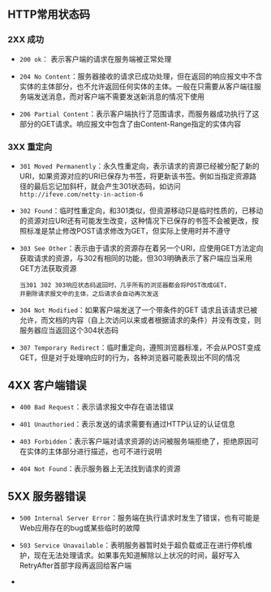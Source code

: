 ## HTTP常用状态码

### 2XX 成功

* `200 ok`： 表示客户端的请求在服务端被正常处理

* `204 No Content`：服务器接收的请求已成功处理，但在返回的响应报文中不含实体的主体部分，也不允许返回任何实体的主体。一般在只需要从客户端往服务端发送消息，而对客户端不需要发送新消息的情况下使用

* `206 Partial Content`：表示客户端执行了范围请求，而服务器成功执行了这部分的GET请求。响应报文中包含了由Content-Range指定的实体内容

### 3XX 重定向

* `301 Moved Permanently`：永久性重定向，表示请求的资源已经被分配了新的URI，如果资源对应的URI已保存为书签，将更新该书签。例如当指定资源路径的最后忘记加斜杆，就会产生301状态码，如访问`http://ifeve.com/netty-in-action-6`

* `302 Found`：临时性重定向，和301类似，但资源移动只是临时性质的，已移动的资源对应URI还有可能发生改变，这种情况下已保存的书签不会被更改，按照标准是禁止修改POST请求修改为GET，但实际上使用时并不遵守

* `303 See Other`：表示由于请求的资源存在着另一个URI，应使用GET方法定向获取请求的资源，与302有相同的功能，但303明确表示了客户端应当采用GET方法获取资源

  ```
  当301 302 303响应状态码返回时，几乎所有的浏览器都会将POST改成GET，
  并删除请求报文中的主体，之后请求会自动再次发送
  ```
* `304 Not Modified`：如果客户端发送了一个带条件的GET 请求且该请求已被允许，而文档的内容（自上次访问以来或者根据请求的条件）并没有改变，则服务器应当返回这个304状态码

* `307 Temporary Redirect`：临时重定向，遵照浏览器标准，不会从POST变成GET，但是对于处理响应时的行为，各种浏览器可能表现出不同的情况

## 4XX 客户端错误

* `400 Bad Request`：表示请求报文中存在语法错误

* `401 Unauthoried`：表示发送的请求需要有通过HTTP认证的认证信息

* `403 Forbidden`：表示客户端对请求资源的访问被服务端拒绝了，拒绝原因可在实体的主体部分进行描述，也可不进行说明

* `404 Not Found`：表示服务器上无法找到请求的资源

## 5XX 服务器错误

* `500 Internal Server Error`：服务端在执行请求时发生了错误，也有可能是Web应用存在的bug或某些临时的故障

* `503 Service Unavailable`：表明服务器暂时处于超负载或正在进行停机维护，现在无法处理请求。如果事先知道解除以上状况的时间，最好写入RetryAfter首部字段再返回给客户端

*
